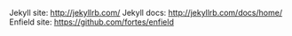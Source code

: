 
Jekyll site:
http://jekyllrb.com/
Jekyll docs:
http://jekyllrb.com/docs/home/
Enfield site:
https://github.com/fortes/enfield
